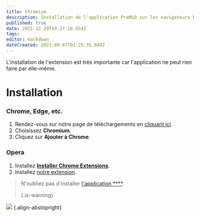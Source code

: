 ```yaml
---
title: Chromium
description: Installation de l'application PreMiD sur les navigateurs basé sur Chromium
published: true
date: 2021-12-20T14:27:18.034Z
tags:
editor: markdown
dateCreated: 2021-09-07T01:25:35.049Z
---
```


L'installation de l'extension est très importante car l'application ne peut rien faire par elle-même.

# Installation
### Chrome, Edge, etc.
1. Rendez-vous sur notre page de téléchargements en [cliquant ici](https://premid.app/downloads).
2. Choisissez **Chromium**.
3. Cliquez sur **Ajouter à Chrome**.

### Opera
1. Installez **[Installer Chrome Extensions](https://addons.opera.com/en/extensions/details/install-chrome-extensions/)**.
2. Installez [notre extension](https://premid.app/downloads).

> N'oubliez pas d'installer [l'application ****](/install). 
> 
> {.is-warning}

![](https://img.icons8.com/color/2x/chrome.png) {.align-abstopright}
